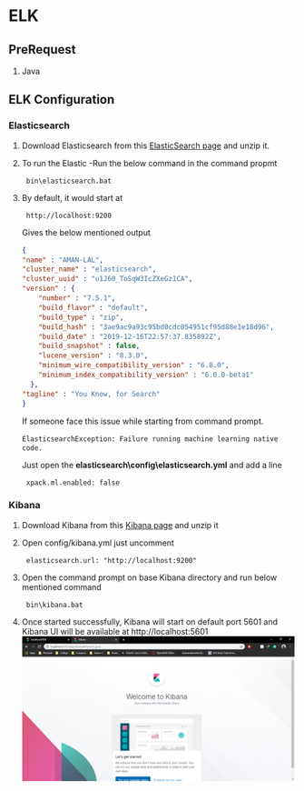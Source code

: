# ELK

## PreRequest
1. Java

## ELK Configuration

### Elasticsearch

1. Download Elasticsearch from this [ElasticSearch page](https://www.elastic.co/downloads/elasticsearch) and unzip it.
2. To run the Elastic -Run the below command in the command propmt
	
		bin\elasticsearch.bat
		
3. By default, it would start at 
	
		http://localhost:9200
		
   Gives the below mentioned output
	
	```json
    {
    "name" : "AMAN-LAL",
    "cluster_name" : "elasticsearch",
    "cluster_uuid" : "u1J60_ToSqW3IcZXeGz1CA",
    "version" : {
        "number" : "7.5.1",
        "build_flavor" : "default",
        "build_type" : "zip",
        "build_hash" : "3ae9ac9a93c95bd0cdc054951cf95d88e1e18d96",
        "build_date" : "2019-12-16T22:57:37.835892Z",
        "build_snapshot" : false,
        "lucene_version" : "8.3.0",
        "minimum_wire_compatibility_version" : "6.8.0",
        "minimum_index_compatibility_version" : "6.0.0-beta1"
      },
    "tagline" : "You Know, for Search"
    }
    ```
    If someone face this issue while starting from command prompt.

       ElasticsearchException: Failure running machine learning native code.

    Just open the **elasticsearch\config\elasticsearch.yml** and add a line
      
        xpack.ml.enabled: false

### Kibana

1. Download Kibana from this [Kibana page](https://www.elastic.co/downloads/kibana) and unzip it
2. Open config/kibana.yml just uncomment 
  
        elasticsearch.url: "http://localhost:9200"
3. Open the command prompt on base Kibana directory and run below mentioned command

        bin\kibana.bat
4. Once started successfully, Kibana will start on default port 5601 and Kibana UI will be available at http://localhost:5601
![Kibana Homepage](img\kibana_start.png)